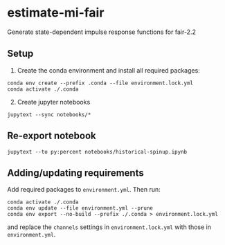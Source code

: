 # estimate-mi-fair

Generate state-dependent impulse response functions for fair-2.2

## Setup

1. Create the conda environment and install all required packages:
```shell
conda env create --prefix .conda --file environment.lock.yml
conda activate ./.conda
```

2. Create jupyter notebooks
```shell
jupytext --sync notebooks/*
```

## Re-export notebook

```
jupytext --to py:percent notebooks/historical-spinup.ipynb
```

## Adding/updating requirements

Add required packages to `environment.yml`. Then run:
```shell
conda activate ./.conda
conda env update --file environment.yml --prune
conda env export --no-build --prefix ./.conda > environment.lock.yml
```
and replace the `channels` settings in `environment.lock.yml` with those in `environment.yml`.
